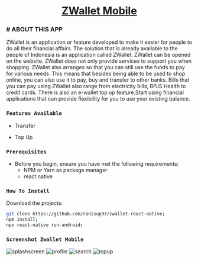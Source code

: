 <h1 align="center">
	<a href="#">
		ZWallet Mobile
	</a>
</h1>


### # ABOUT THIS APP
ZWallet is an application or feature developed to make it easier for people to do all their financial affairs. The solution that is already available to the people of Indonesia is an application called ZWallet. ZWallet can be opened on the website. ZWallet does not only provide services to support you when shopping.
ZWallet also arranges so that you can still use the funds to pay for various needs. This means that besides being able to be used to shop online, you can also use it to pay, buy and transfer to other banks. Bills that you can pay using ZWallet also range from electricity bills, BPJS Health to credit cards. There is also an e-wallet top up feature.Start using financial applications that can provide flexibility for you to use your existing balance.

### `Features Available`

- Transfer
* Top Up

### `Prerequisites`

- Before you begin, ensure you have met the following requirements:
  - NPM or Yarn as package manager
  - react native
  
### `How To Install`
Download the projects: 
```bash
git clone https://github.com/ranisup97/zwallet-react-native;
npm install;
npx react-native run-android;

```
### `Screenshot Zwallet Mobile`
![splashscreen](https://user-images.githubusercontent.com/51501974/102959754-ed6cf200-4512-11eb-8680-41b4d79bf212.jpeg)		![profile](https://user-images.githubusercontent.com/51501974/102960095-c9f67700-4513-11eb-9267-ea2653ed14fc.jpeg)	![search](https://user-images.githubusercontent.com/51501974/102960097-ca8f0d80-4513-11eb-89bf-eadbd3ccd5bc.jpeg)	![topup](https://user-images.githubusercontent.com/51501974/102960428-83554c80-4514-11eb-8bcb-4996bafedf8f.jpeg)
